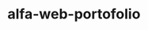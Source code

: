 # alfa-web-portofolio
<!DOCTYPE html>
<html lang="en">
  <head>
    <meta charset="UTF-8" />
    <meta name="viewport" content="width=device-width, initial-scale=1.0" />
    <title>Dev Portofolio</title>
    <style>
      /* Internal CSS */

      section {
        padding-top: 5rem;
      }

      /* jumbotron section Start */
      .jumbotron {
        padding-top: 6rem;
        background-color: #e2edff;
      }
      /* jumbotron section End */

      /* projects section  start */
      #project {
        background-color: #e2edff;
      }
      /* projects section  start */

      /* Study Section Start */
      .study {
        position: relative;
        padding: 45px 0 15px 0;
      }

      .study .timeline {
        position: relative;
      }

      .study .timeline::after {
        content: "";
        position: absolute;
        width: 2px;
        background: #1d5abc;
        top: 0;
        bottom: 0;
        left: 50%;
        margin-left: -1px;
      }

      .study .timeline .timeline-item {
        position: relative;
        width: 50%;
        margin-bottom: 30px;
      }

      .study .timeline .timeline-item.left {
        left: 0;
        padding-right: 30px;
      }

      .study .timeline .timeline-item.right {
        left: 50%;
        padding-left: 30px;
      }

      .study .timeline .timeline-item::after {
        content: "";
        position: absolute;
        width: 16px;
        height: 16px;
        top: 48px;
        right: -8px;
        background: #ffffff;
        border: 2px solid #1d5abc;
        border-radius: 16px;
        z-index: 1;
      }

      .study .timeline .timeline-item.right::after {
        left: -8px;
      }

      .study .timeline .timeline-tanggal {
        position: absolute;
        width: 100%;
        top: 44px;
        font-size: 16px;
        font-weight: 600;
        color: #1d5abc;
        letter-spacing: 1px;
        z-index: 1;
      }

      .study .timeline .timeline-item.left .timeline-tanggal {
        text-align: left;
        left: calc(100% + 55px);
      }

      .study .timeline .timeline-item.right .timeline-tanggal {
        text-align: right;
        right: calc(100% + 55px);
      }

      .study .timeline .timeline-text {
        padding: 30px;
        background: #e2edff;
        position: relative;
        border-radius: 10px;
        box-shadow: 0 0 60px rgba(0, 0, 0, 0.08);
      }

      .study .timeline .timeline-text h2 {
        margin: 0 0 5px 0;
        font-size: 22px;
        font-weight: 600;
      }

      .study .timeline .timeline-text h4 {
        margin: 0 0 10px 0;
        font-size: 16px;
        font-style: italic;
        font-weight: 400;
      }

      .study .timeline .timeline-text p {
        font-size: 16px;
      }

      /* tampilan layar kecil/mobile study section */
      @media (max-width: 767.98px) {
        .study .timeline::after {
          left: 8px;
        }

        .study .timeline .timeline-item {
          width: 100%;
          padding-left: 38px;
        }

        .study .timeline .timeline-item.left {
          padding-right: 0;
        }

        .study .timeline .timeline-item.right {
          left: 0%;
          padding-left: 38px;
        }

        .study .timeline .timeline-item.left::after,
        .study .timeline .timeline-item.right::after {
          left: 0;
        }

        .study .timeline .timeline-item.left::before,
        .study .timeline .timeline-item.right::before {
          left: 18px;
          border-color: transparent #dddddd transparent transparent;
        }

        .study .timeline .timeline-item.left .timeline-tanggal,
        .study .timeline .timeline-item.right .timeline-tanggal {
          position: relative;
          top: 0;
          right: auto;
          left: 0;
          text-align: left;
          margin-bottom: 10px;
        }
      }
      /* Study Section End */

      /* contact section  start */
      #contact {
        background-color: #e2edff;
      }
      /* contact section  end */

      /*  Footer Start */
      .footer {
        position: relative;
        margin-top: 40px;
      }

      .footer .container-fluid {
        padding: 20px 0 0 0;
      }

      .footer .footer-info {
        position: relative;
        width: 100%;
        text-align: center;
      }

      .footer .footer-info h2 {
        margin-bottom: 20px;
        font-size: 25px;
        font-weight: 700;
        color: #ffffff;
      }

      .footer .footer-info h3 {
        margin-bottom: 25px;
        font-size: 18px;
        font-weight: 600;
        color: #ffffff;
      }

      .footer .footer-menu {
        width: 100%;
        display: flex;
        justify-content: center;
      }

      .footer .footer-menu p {
        color: #ffffff;
        font-size: 22px;
        font-weight: 600;
        line-height: 20px;
        padding: 0 15px;
        border-right: 1px solid #ffffff;
      }

      .footer .footer-menu p:last-child {
        border: none;
      }

      .footer .footer-social a i {
        margin-right: 15px;
        font-size: 20px;
        color: #ffffff;
        transition: 0.3s;
      }

      .footer .copyright {
        position: relative;
        text-align: center;
        padding-bottom: 25px;
      }

      .footer .copyright::before {
        position: absolute;
        content: "";
        width: 50%;
        height: 1px;
        top: 0;
        left: 25%;
        background: rgba(256, 256, 256, 0.2);
      }

      .footer .copyright p {
        margin: 0;
        color: #ffffff;
      }

      .footer .copyright .col-md-6:last-child p {
        text-align: right;
      }

      .footer .copyright p a {
        color: #ffffff;
        font-weight: 600;
      }

      .footer .copyright p a:hover {
        color: #414141;
      }

      /* tampilan layar kecil/mobile footer */
      @media (max-width: 575.98px) {
        .footer .footer-info h2 {
          margin-bottom: 20px;
          font-size: 20px;
          font-weight: 600;
        }

        .footer .footer-info h3 {
          margin-bottom: 20px;
          font-size: 16px;
        }

        .footer .footer-menu p {
          font-size: 16px;
          line-height: 16px;
          padding: 0 5px;
        }
      }
      /*  Footer End */
    </style>
  </head>
  <body id="home">
    <!DOCTYPE html>
    <html lang="en">
      <head>
        <meta charset="utf-8" />
        <meta name="viewport" content="width=device-width, initial-scale=1" />
        <title>Portofolio Alfa</title>
        <link
          href="https://cdn.jsdelivr.net/npm/bootstrap@5.3.3/dist/css/bootstrap.min.css"
          rel="stylesheet"
          integrity="sha384-QWTKZyjpPEjISv5WaRU9OFeRpok6YctnYmDr5pNlyT2bRjXh0JMhjY6hW+ALEwIH"
          crossorigin="anonymous"
        />
      </head>
      <body>
        <!-- Navbar Start -->
        <nav
          class="navbar navbar-expand-lg navbar-dark bg-primary shadow fixed-top"
        >
          <div class="container">
            <a class="navbar-brand" href="#">alfa\rhb</a>
            <button
              class="navbar-toggler"
              type="button"
              data-bs-toggle="collapse"
              data-bs-target="#navbarNav"
              aria-controls="navbarNav"
              aria-expanded="false"
              aria-label="Toggle navigation"
            >
              <span class="navbar-toggler-icon"></span>
            </button>
            <div class="collapse navbar-collapse" id="navbarNav">
              <ul class="navbar-nav ms-auto">
                <li class="nav-item">
                  <a class="nav-link text-light" href="#home">Home</a>
                </li>
                <li class="nav-item">
                  <a class="nav-link text-light" href="#about">About</a>
                </li>
                <li class="nav-item">
                  <a class="nav-link text-light" href="#project">Project</a>
                </li>
                <li class="nav-item">
                  <a class="nav-link text-light" href="#study">Study</a>
                </li>
                <li class="nav-item">
                  <a class="nav-link text-light" href="#contact">Contact</a>
                </li>
              </ul>
            </div>
          </div>
        </nav>
        <!-- Navbar End -->

        <!-- Jumbotron Start -->
        <section class="jumbotron text-center">
          <img
            src="gambar/den.png"
            alt="Alfaso Rahakbauw"
            width="100px"
            height="100px"
            class="rounded-circle img-thumbnail"
          />
          <h1 class="display-4">Alfaso Rahakbauw</h1>
          <p class="lead">Student | Web Developer</p>
          <svg xmlns="http://www.w3.org/2000/svg" viewBox="0 0 1440 320">
            <path
              fill="#fff"
              fill-opacity="1"
              d="M0,160L48,160C96,160,192,160,288,170.7C384,181,480,203,576,176C672,149,768,75,864,53.3C960,32,1056,64,1152,85.3C1248,107,1344,117,1392,122.7L1440,128L1440,320L1392,320C1344,320,1248,320,1152,320C1056,320,960,320,864,320C768,320,672,320,576,320C480,320,384,320,288,320C192,320,96,320,48,320L0,320Z"
            ></path>
          </svg>
        </section>
        <!-- Jumbotron End -->

        <!-- About Start -->
        <section id="about">
          <div class="container mb-5">
            <div class="row text-center mb-3">
              <h2>About</h2>
            </div>
            <div class="row justify-content-center text-center fs-3">
              <div class="col-md-4 fs-5 text-center">
                <p>
                  Lorem ipsum dolor sit amet consectetur adipisicing elit. Iure
                  pariatur laudantium perspiciatis dicta tempore at delectus,
                  vel adipisci beatae consequatur odit quae. Dolore
                  reprehenderit voluptatem similique non omnis neque
                  dignissimos!
                </p>
              </div>
              <div class="col-md-4 fs-5 text-center">
                <p>
                  Lorem ipsum dolor sit amet consectetur adipisicing elit. Iure
                  pariatur laudantium perspiciatis dicta tempore at delectus,
                  vel adipisci beatae consequatur odit quae. Dolore
                  reprehenderit voluptatem similique non omnis neque
                  dignissimos!
                </p>
              </div>
            </div>
          </div>
          <svg xmlns="http://www.w3.org/2000/svg" viewBox="0 0 1440 320">
            <path
              fill="#e2edff"
              fill-opacity="1"
              d="M0,128L48,154.7C96,181,192,235,288,218.7C384,203,480,117,576,101.3C672,85,768,139,864,144C960,149,1056,107,1152,101.3C1248,96,1344,128,1392,144L1440,160L1440,320L1392,320C1344,320,1248,320,1152,320C1056,320,960,320,864,320C768,320,672,320,576,320C480,320,384,320,288,320C192,320,96,320,48,320L0,320Z"
            ></path>
          </svg>
        </section>
        <!-- About End -->

        <!-- Project Start -->
        <section id="project">
          <div class="container">
            <div class="row text-center">
              <div class="col mb-3">
                <h2>Projects</h2>
              </div>
            </div>
            <div class="row row-cols-1 row-cols-sm-2 row-cols-md-3 g-3">
              <div class="col">
                <div class="card shadow-sm">
                  <img
                    src="projects/projek landing-page-HtmlCss.png"
                    class="card-img-top"
                    alt="Landing Page"
                  />
                  <div class="card-body">
                    <h5 class="card-title">Landing Page</h5>
                    <p class="card-text">
                      Landing Page rancangan saya sendiri menggunakan HTML & CSS
                    </p>
                  </div>
                </div>
              </div>
              <div class="col">
                <div class="card shadow-sm">
                  <img
                    src="projects/andy-vult-t-WkBEOQngs-unsplash.jpg"
                    class="card-img-top"
                    alt="Foto"
                  />
                  <div class="card-body">
                    <h5 class="card-title">Aestethic Photo</h5>
                    <p class="card-text">
                      hasil potret kamera sony lensa panjang di museum
                    </p>
                  </div>
                </div>
              </div>
              <div class="col">
                <div class="card shadow-sm">
                  <img
                    src="projects/projek-login-form .png"
                    class="card-img-top"
                    alt="Form Login"
                  />
                  <div class="card-body">
                    <h5 class="card-title">Login-Form</h5>
                    <p class="card-text">
                      Responsive login form yang juga saya buat menggunakan HTML
                      & CSS
                    </p>
                  </div>
                </div>
              </div>
            </div>
          </div>
        </section>
        <svg xmlns="http://www.w3.org/2000/svg" viewBox="0 0 1440 320">
          <path
            fill="#e2edff"
            fill-opacity="1"
            d="M0,128L48,154.7C96,181,192,235,288,218.7C384,203,480,117,576,101.3C672,85,768,139,864,144C960,149,1056,107,1152,101.3C1248,96,1344,128,1392,144L1440,160L1440,0L1392,0C1344,0,1248,0,1152,0C1056,0,960,0,864,0C768,0,672,0,576,0C480,0,384,0,288,0C192,0,96,0,48,0L0,0Z"
          ></path>
        </svg>
        <!-- Project End -->

        <!-- Study Start -->
        <section class="study" id="study">
          <div class="container">
            <div class="text-center mb-3">
              <h2>Pendidikan</h2>
            </div>
            <div class="timeline">
              <div class="timeline-item left wow slideInLeft">
                <div class="timeline-text">
                  <div class="timeline-tanggal">2008 - 2014</div>
                  <h2>SD Naskat Mathias 1 Kota Tual</h2>
                  <h4>Jl Dihir no 4, Maluku Tenggara, Tual</h4>
                </div>
              </div>
              <div class="timeline-item right wow slideInRight">
                <div class="timeline-text">
                  <div class="timeline-tanggal">2015 - 2017</div>
                  <h2>SMP Negeri 1 Kota Tual</h2>
                  <h4>Jl Dokter Leimena, Maluku Tenggara, Tual</h4>
                </div>
              </div>
              <div class="timeline-item left wow slideInLeft">
                <div class="timeline-text">
                  <div class="timeline-tanggal">2018 - 2020</div>
                  <h2>SMA Negeri 1 Kota Tual</h2>
                  <h4>Jl Budi Utomo no 4, Maluku Tenggara, Tual</h4>
                </div>
              </div>
              <div class="timeline-item right wow slideInRight">
                <div class="timeline-text">
                  <div class="timeline-tanggal">2021 - Present</div>
                  <h2>Universitas Amikom Yogyakarta</h2>
                  <h4>Jl Condongcatur, Sleman, Yogyakarta</h4>
                </div>
              </div>
            </div>
          </div>
        </section>
        <svg xmlns="http://www.w3.org/2000/svg" viewBox="0 0 1440 320">
          <path
            fill="#e2edff"
            fill-opacity="1"
            d="M0,128L48,144C96,160,192,192,288,192C384,192,480,160,576,154.7C672,149,768,171,864,149.3C960,128,1056,64,1152,69.3C1248,75,1344,149,1392,186.7L1440,224L1440,320L1392,320C1344,320,1248,320,1152,320C1056,320,960,320,864,320C768,320,672,320,576,320C480,320,384,320,288,320C192,320,96,320,48,320L0,320Z"
          ></path>
        </svg>
        <!-- Study End -->

        <section id="contact">
          <!-- Contact Start -->
          <div class="container">
            <div class="row">
              <div class="col text-center">
                <h2>Contact</h2>
              </div>
            </div>
            <div class="row justify-content-center">
              <div class="col-md-6">
                <form>
                  <div class="mb-3">
                    <label for="name" class="form-label">Nama Anda</label>
                    <input
                      type="text"
                      class="form-control"
                      id="name"
                      aria-describedby="name"
                    />
                  </div>
                  <div class="mb-3">
                    <label for="email" class="form-label">Email</label>
                    <input
                      type="email"
                      class="form-control"
                      id="email"
                      aria-describedby="email"
                    />
                  </div>
                  <div class="mb-3">
                    <label for="pesan" class="form-label"
                      >Berikan pesan disini</label
                    >
                    <textarea
                      class="form-control"
                      id="pesan"
                      rows="3"
                    ></textarea>
                  </div>
                  <button type="submit" class="btn btn-primary">Kirim</button>
                </form>
              </div>
            </div>
          </div>
          <svg xmlns="http://www.w3.org/2000/svg" viewBox="0 0 1440 320">
            <path
              fill="#ffff"
              fill-opacity="1"
              d="M0,160L48,181.3C96,203,192,245,288,245.3C384,245,480,203,576,181.3C672,160,768,160,864,170.7C960,181,1056,203,1152,208C1248,213,1344,203,1392,197.3L1440,192L1440,320L1392,320C1344,320,1248,320,1152,320C1056,320,960,320,864,320C768,320,672,320,576,320C480,320,384,320,288,320C192,320,96,320,48,320L0,320Z"
            ></path>
          </svg>
        </section>
        <!-- Contact End -->

        <!-- Footer -->
        <!-- Footer Start -->
        <footer class="footer wow fadeIn bg-primary shadow">
          <div class="container-fluid">
            <div class="container">
              <div class="footer-info">
                <h2>Alfaso Rahakbauw</h2>
                <h3>Jl Paingan 4, Maguwoharjo, Yogyakarta</h3>
                <div class="footer-menu">
                  <p>0813-4330-5212</p>
                  <p>alfasorahakbauw53@gmail.com</p>
                </div>
              </div>
            </div>
            <div class="container copyright">
              <p>&copy; <a href="#">alfa\rhb</a> | Alfaso Rahakbauw</p>
            </div>
          </div>
        </footer>
        <!-- Footer End -->
        <!-- Footer -->

        <script
          src="https://cdn.jsdelivr.net/npm/bootstrap@5.3.3/dist/js/bootstrap.bundle.min.js"
          integrity="sha384-YvpcrYf0tY3lHB60NNkmXc5s9fDVZLESaAA55NDzOxhy9GkcIdslK1eN7N6jIeHz"
          crossorigin="anonymous"
        ></script>
      </body>
    </html>
  </body>
</html>
